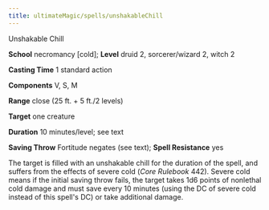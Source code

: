 ```yaml
---
title: ultimateMagic/spells/unshakableChill
---
```

Unshakable Chill

**School** necromancy [cold]; **Level** druid 2, sorcerer/wizard 2, witch 2

**Casting Time** 1 standard action

**Components** V, S, M

**Range** close (25 ft. + 5 ft./2 levels)

**Target** one creature

**Duration** 10 minutes/level; see text

**Saving Throw** Fortitude negates (see text); **Spell Resistance** yes

The target is filled with an unshakable chill for the duration of the spell, and suffers from the effects of severe cold (_Core Rulebook_ 442). Severe cold means if the initial saving throw fails, the target takes 1d6 points of nonlethal cold damage and must save every 10 minutes (using the DC of severe cold instead of this spell's DC) or take additional damage.

